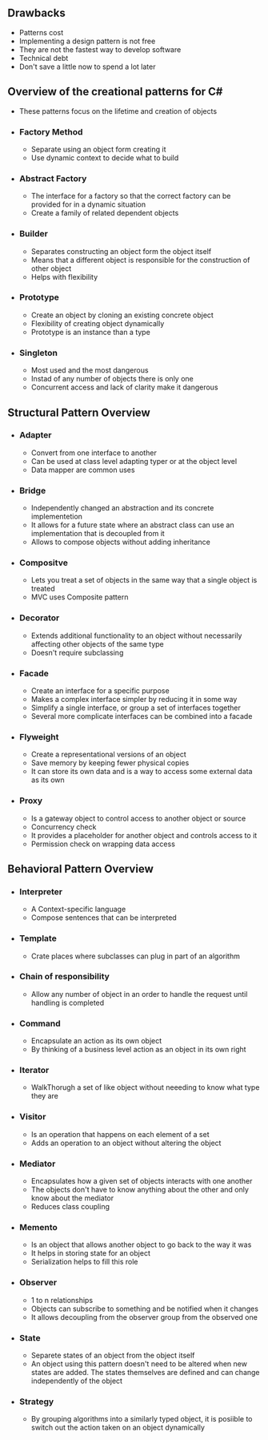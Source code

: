 ## Drawbacks
- Patterns cost
- Implementing a design pattern is not free
- They are not the fastest way to develop software
- Technical debt
- Don't save a little now to spend a lot later
## Overview of the creational patterns for C#
- These patterns focus on the lifetime and creation of objects
- ### Factory Method
	- Separate using an object form creating it
	- Use dynamic context to decide what to build
- ### Abstract Factory
	-  The interface for a factory so that the correct factory can be provided for in a dynamic situation
	-  Create a family of related dependent objects
- ### Builder
	- Separates constructing an object form the object itself
	- Means that a different object is responsible for the construction of other object
	- Helps with flexibility  
- ### Prototype 
	- Create an object by cloning an existing concrete object
	- Flexibility of creating object dynamically
	- Prototype is an instance than a type
- ### Singleton
	- Most used and the most dangerous
	- Instad of any number of objects there is only one
	- Concurrent access and lack of clarity make it dangerous 
## Structural Pattern Overview
-	### Adapter
	-	Convert from one interface to another
	-	Can be used at class level adapting typer or at the object level
	-	Data mapper are common uses
- ### Bridge
	- Independently changed an abstraction and its concrete implementetion
	- It allows for a future state where an abstract class can use an implementation that is decoupled from it
	- Allows to compose objects without adding inheritance
- ### Compositve
	- Lets you treat a set of objects in the same way that a single object is treated
	-  MVC uses Composite pattern
- ### Decorator
	-  Extends additional functionality to an object without necessarily affecting other objects of the same type
	-  Doesn't require subclassing
- ### Facade
	- Create an interface for a specific purpose
	- Makes a complex interface simpler by reducing it in some way
	- Simplify a single interface, or group a set of interfaces together
	- Several more complicate interfaces can be combined into a facade
- ### Flyweight
	- Create a representational versions of an object
	- Save memory by keeping fewer physical copies 
	- It can store its own data and is a way to access some external data as its own
- ### Proxy
	- Is a gateway object to control access to another object or source
	- Concurrency check 
	- It provides a placeholder for another object and controls access to it
	- Permission check on wrapping data access
## Behavioral Pattern Overview 
- ### Interpreter
	- A Context-specific language
	- Compose sentences that can be interpreted
- ### Template 
	- Crate places where subclasses can plug in part of an algorithm 
- ### Chain of responsibility
	- Allow any number of object in an order to handle the request until handling is completed
- ### Command
	- Encapsulate an action as its own object
	- By thinking of a business level action as an object in its own  right
- ### Iterator
	- WalkThorugh a set of like object without neeeding to know what type they are
- ### Visitor
	- Is an operation that happens on each element of a set 
	- Adds an operation to an object without altering the object
- ### Mediator
	- Encapsulates how a given set of objects interacts with one another 
	- The objects don't have to know anything about the other and only know about the mediator
	- Reduces class coupling
- ### Memento
	- Is an object that allows another object to go back to the way it was
	- It helps in storing state for an object 
	- Serialization helps to fill this role
- ### Observer
	- 1 to n relationships
	- Objects can subscribe to something and be notified when it changes
	- It allows decoupling from the observer group from the observed one 
- ### State	
	- Separete states of an object from the object itself
	- An object using this pattern doesn't need to be altered when new states are added. The states themselves are defined and can change independently of the object
- ### Strategy
	- By grouping algorithms into a similarly typed object, it is posiible to switch out the action taken on an object dynamically 